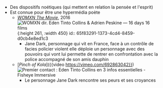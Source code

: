- Des dispositifs noétiques (qui mettent en relation la pensée et l'esprit)
- Est connue pour être une hypermédia poète
	- [*WOMXN The Movie*](https://www.16days16films.com/films-2021/womxn), 2016 ![WOMXN dir. Eden Tinto Collins & Adrien Peskine — 16 days 16 films](https://static1.squarespace.com/static/5da43ea812fb161d49c91687/619b9ef5a8368e317d723274/619b9f514e470d1f92c53dc8/1708870784593/Photo+6+Wmxn1.jpg?format=1500w){:height 261, :width 450}
	  id:: 65f83291-1373-4cd4-8459-d0cb4e8ed1c3
		- Jane Dark, personnage qui vit en France, face à un contrôle de facies policier violent elle déploie un personnage avec des pouvoirs qui vont lui permette de rentrer en confrontation avec la police accompagné de son amis dauphin
	- [*Pinch of Kola*]({{video https://vimeo.com/692863042}}) ![Premier contact : Eden Tinto Collins en 3 infos essentielles - Fisheye  Immersive](https://fisheyeimmersive.com/wp-content/uploads/sites/2/2023/09/8589-jane-dark-a-pinch-of-kola-100-l-expo-article-2-1024x463.jpeg)
		- Le personnage Jane Dark rencontre ses peurs et ses croyances